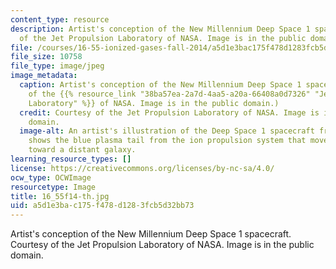 ```yaml
---
content_type: resource
description: Artist's conception of the New Millennium Deep Space 1 spacecraft. Courtesy
  of the Jet Propulsion Laboratory of NASA. Image is in the public domain.
file: /courses/16-55-ionized-gases-fall-2014/a5d1e3bac175f478d1283fcb5d32bb73_16_55f14-th.jpg
file_size: 10758
file_type: image/jpeg
image_metadata:
  caption: Artist's conception of the New Millennium Deep Space 1 spacecraft. (Courtesy
    of the {{% resource_link "38ba57ea-2a7d-4aa5-a20a-66408a0d7326" "Jet Propulsion
    Laboratory" %}} of NASA. Image is in the public domain.)
  credit: Courtesy of the Jet Propulsion Laboratory of NASA. Image is in the public
    domain.
  image-alt: An artist's illustration of the Deep Space 1 spacecraft from behind that
    shows the blue plasma tail from the ion propulsion system that moves the craft
    toward a distant galaxy.
learning_resource_types: []
license: https://creativecommons.org/licenses/by-nc-sa/4.0/
ocw_type: OCWImage
resourcetype: Image
title: 16_55f14-th.jpg
uid: a5d1e3ba-c175-f478-d128-3fcb5d32bb73
---
```

Artist's conception of the New Millennium Deep Space 1 spacecraft. Courtesy of the Jet Propulsion Laboratory of NASA. Image is in the public domain.